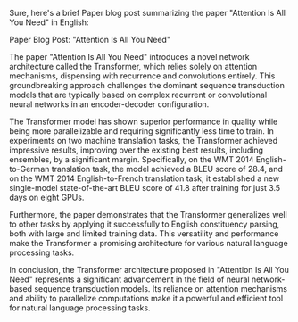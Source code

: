 Sure, here's a brief Paper blog post summarizing the paper "Attention Is All You Need" in English:

Paper Blog Post: "Attention Is All You Need"

The paper "Attention Is All You Need" introduces a novel network architecture called the Transformer, which relies solely on attention mechanisms, dispensing with recurrence and convolutions entirely. This groundbreaking approach challenges the dominant sequence transduction models that are typically based on complex recurrent or convolutional neural networks in an encoder-decoder configuration.

The Transformer model has shown superior performance in quality while being more parallelizable and requiring significantly less time to train. In experiments on two machine translation tasks, the Transformer achieved impressive results, improving over the existing best results, including ensembles, by a significant margin. Specifically, on the WMT 2014 English-to-German translation task, the model achieved a BLEU score of 28.4, and on the WMT 2014 English-to-French translation task, it established a new single-model state-of-the-art BLEU score of 41.8 after training for just 3.5 days on eight GPUs.

Furthermore, the paper demonstrates that the Transformer generalizes well to other tasks by applying it successfully to English constituency parsing, both with large and limited training data. This versatility and performance make the Transformer a promising architecture for various natural language processing tasks.

In conclusion, the Transformer architecture proposed in "Attention Is All You Need" represents a significant advancement in the field of neural network-based sequence transduction models. Its reliance on attention mechanisms and ability to parallelize computations make it a powerful and efficient tool for natural language processing tasks.

